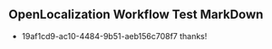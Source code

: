 ## OpenLocalization Workflow Test MarkDown
* 19af1cd9-ac10-4484-9b51-aeb156c708f7 thanks!

<!--HONumber=Aug16_HO5-->



